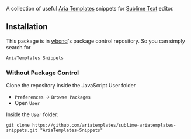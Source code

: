 A collection of useful [Aria Templates](http://ariatemplates.com) snippets for [Sublime Text](http://www.sublimetext.com) editor.

## Installation

This package is in [wbond](http://wbond.net/sublime_packages/package_control)'s package control repository. So you can simply search for

`AriaTemplates Snippets`



### Without Package Control

Clone the repository inside the JavaScript User folder

* `Preferences` -> `Browse Packages`
* Open `User`

Inside the `User` folder:
````
git clone https://github.com/ariatemplates/sublime-ariatemplates-snippets.git "AriaTemplates-Snippets"
````
